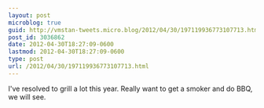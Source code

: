```yaml
---
layout: post
microblog: true
guid: http://vmstan-tweets.micro.blog/2012/04/30/197119936773107713.html
post_id: 3036862
date: 2012-04-30T18:27:09-0600
lastmod: 2012-04-30T18:27:09-0600
type: post
url: /2012/04/30/197119936773107713.html
---
```

I've resolved to grill a lot this year. Really want to get a smoker and do BBQ, we will see.
